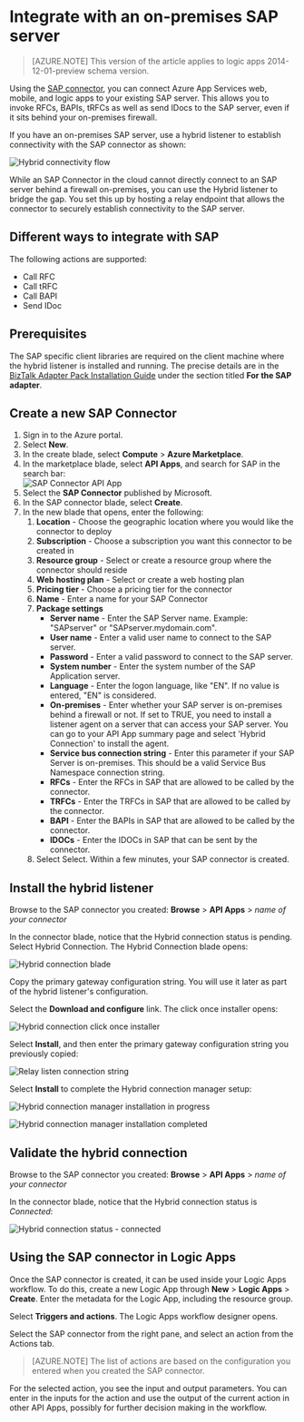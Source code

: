 <properties
	pageTitle="Integrate with an on-premises SAP server in Azure App Service | Microsoft Azure"
	description="Learn how to integrate with an on-premises SAP server"
	authors="rajeshramabathiran"
	manager="dwrede"
	editor=""
	services="app-service\logic"
	documentationCenter=""/>

<tags
	ms.service="app-service-logic"
	ms.workload="integration"
	ms.tgt_pltfrm="na"
	ms.devlang="na"
	ms.topic="article"
	ms.date="02/18/2016"
	ms.author="sameerch"/>


# Integrate with an on-premises SAP server

>[AZURE.NOTE] This version of the article applies to logic apps 2014-12-01-preview schema version.

Using the [SAP connector](app-service-logic-connector-sap.md), you can connect Azure App Services web, mobile, and logic apps to your existing SAP server. This allows you to invoke RFCs, BAPIs, tRFCs as well as send IDocs to the SAP server, even if it sits behind your on-premises firewall.

If you have an on-premises SAP server, use a hybrid listener to establish connectivity with the SAP connector as shown:

![Hybrid connectivity flow][1]

While an SAP Connector in the cloud cannot directly connect to an SAP server behind a firewall on-premises, you can use the Hybrid listener to bridge the gap. You set this up by hosting a relay endpoint that allows the connector to securely establish connectivity to the SAP server.


## Different ways to integrate with SAP
The following actions are supported:

- Call RFC
- Call tRFC
- Call BAPI
- Send IDoc

## Prerequisites
The SAP specific client libraries are required on the client machine where the hybrid listener is installed and running. The precise details are in the [BizTalk Adapter Pack Installation Guide][9] under the section titled **For the SAP adapter**.


## Create a new SAP Connector
1. Sign in to the Azure portal.
2. Select **New**.
3. In the create blade, select **Compute** > **Azure Marketplace**.
4. In the marketplace blade, select **API Apps**, and search for SAP in the search bar:  
	![SAP Connector API App][2]
5. Select the **SAP Connector** published by Microsoft.
6. In the SAP connector blade, select **Create**.
7. In the new blade that opens, enter the following:  
	1. **Location** - Choose the geographic location where you would like the connector to deploy
	2. **Subscription** - Choose a subscription you want this connector to be created in
	3. **Resource group** - Select or create a resource group where the connector should reside
	4. **Web hosting plan** - Select or create a web hosting plan
	5. **Pricing tier** - Choose a pricing tier for the connector
	6. **Name** - Enter a name for your SAP Connector
	7. **Package settings**
		- **Server name** - Enter the SAP Server name. Example: "SAPserver" or "SAPserver.mydomain.com".
		- **User name** - Enter a valid user name to connect to the SAP server.
		- **Password** - Enter a valid password to connect to the SAP server.
		- **System number** - Enter the system number of the SAP Application server.
		- **Language** - Enter the logon language, like "EN". If no value is entered, "EN" is considered.
		- **On-premises** - Enter whether your SAP server is on-premises behind a firewall or not. If set to TRUE, you need to install a listener agent on a server that can access your SAP server. You can go to your API App summary page and select 'Hybrid Connection' to install the agent.
		- **Service bus connection string** - Enter this parameter if your SAP Server is on-premises. This should be a valid Service Bus Namespace connection string.
		- **RFCs** - Enter the RFCs in SAP that are allowed to be called by the connector.
		- **TRFCs** - Enter the TRFCs in SAP that are allowed to be called by the connector.
		- **BAPI** - Enter the BAPIs in SAP that are allowed to be called by the connector.
		- **IDOCs** - Enter the IDOCs in SAP that can be sent by the connector.
	8. Select Select. Within a few minutes, your SAP connector is created.


## Install the hybrid listener
Browse to the SAP connector you created: **Browse** > **API Apps** > *name of your connector*

In the connector blade, notice that the Hybrid connection status is pending. Select Hybrid Connection. The Hybrid Connection blade opens:  

![Hybrid connection blade][3]

Copy the primary gateway configuration string. You will use it later as part of the hybrid listener's configuration.

Select the **Download and configure** link. The click once installer opens:

![Hybrid connection click once installer][4]

Select **Install**, and then enter the primary gateway configuration string you previously copied:

![Relay listen connection string][5]

Select **Install** to complete the Hybrid connection manager setup:

![Hybrid connection manager installation in progress][6]

![Hybrid connection manager installation completed][7]

## Validate the hybrid connection
Browse to the SAP connector you created: **Browse** > **API Apps** > *name of your connector*

In the connector blade, notice that the Hybrid connection status is *Connected*:

![Hybrid connection status - connected][8]


## Using the SAP connector in Logic Apps
Once the SAP connector is created, it can be used inside your Logic Apps workflow. To do this, create a new Logic App through **New** > **Logic Apps** > **Create**. Enter the metadata for the Logic App, including the resource group.

Select **Triggers and actions**. The Logic Apps workflow designer opens.

Select the SAP connector from the right pane, and select an action from the Actions tab.

> [AZURE.NOTE] The list of actions are based on the configuration you entered when you created the SAP connector.

For the selected action, you see the input and output parameters. You can enter in the inputs for the action and use the output of the current action in other API Apps, possibly for further decision making in the workflow.

<!--Image references-->
[1]: ./media/app-service-logic-integrate-with-an-on-premise-SAP-server/HybridConnectivityFlow.PNG
[2]: ./media/app-service-logic-integrate-with-an-on-premise-SAP-server/SAPConnector.APIApp.PNG
[3]: ./media/app-service-logic-integrate-with-an-on-premise-SAP-server/HybridConnection.PNG
[4]: ./media/app-service-logic-integrate-with-an-on-premise-SAP-server/HybridConnection.ClickOnceInstaller.PNG
[5]: ./media/app-service-logic-integrate-with-an-on-premise-SAP-server/HybridConnection.ClickOnceInstaller.RelayInformation.PNG
[6]: ./media/app-service-logic-integrate-with-an-on-premise-SAP-server/HybridConnectionManager.Install.InProgress.PNG
[7]: ./media/app-service-logic-integrate-with-an-on-premise-SAP-server/HybridConnectionManager.Install.Completed.PNG
[8]: ./media/app-service-logic-integrate-with-an-on-premise-SAP-server/SAPConnector.HybridConnection.Connected.PNG
[9]: http://www.microsoft.com/download/details.aspx?id=35552
